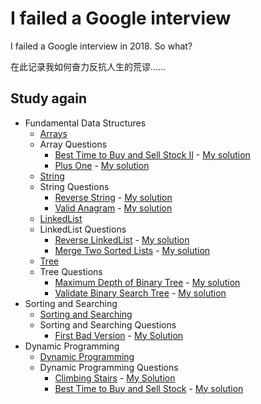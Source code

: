 # I failed a Google interview
I failed a Google interview in 2018. So what?

在此记录我如何奋力反抗人生的荒谬……

## Study again

- Fundamental Data Structures
    - [Arrays](src/fundamentaldatastructures/array/arrays.md)
    - Array Questions
        - [Best Time to Buy and Sell Stock II](https://leetcode.com/problems/best-time-to-buy-and-sell-stock-ii/) - [My solution](src/fundamentaldatastructures/array/questions/stocksell)
        - [Plus One](https://leetcode.com/problems/plus-one/) - [My solution](src/fundamentaldatastructures/array/questions/plusone)
    - [String](src/fundamentaldatastructures/string/string.md)
    - String Questions
        - [Reverse String](https://leetcode.com/problems/reverse-string/) - [My solution](src/fundamentaldatastructures/string/questions/reversestring)
        - [Valid Anagram](https://leetcode.com/problems/valid-anagram/) - [My solution](src/fundamentaldatastructures/string/questions/anagram)
    - [LinkedList](src/fundamentaldatastructures/linkedlist/linkedlist.md)
    - LinkedList Questions
        - [Reverse LinkedList](https://leetcode.com/problems/reverse-linked-list/) - [My solution](src/fundamentaldatastructures/linkedlist/questions/reverselinkedlist)
        - [Merge Two Sorted Lists](https://leetcode.com/problems/merge-two-sorted-lists/submissions/) - [My solution](src/fundamentaldatastructures/linkedlist/questions/mergetwosortedlist)
    - [Tree](src/fundamentaldatastructures/trees/tree.md)
    - Tree Questions
        - [Maximum Depth of Binary Tree](https://leetcode.com/problems/maximum-depth-of-binary-tree/) - [My solution](src/fundamentaldatastructures/trees/questions/maximumdepth)
        - [Validate Binary Search Tree](https://leetcode.com/problems/validate-binary-search-tree) - [My solution](src/fundamentaldatastructures/trees/questions/validbinarysearchtree)
- Sorting and Searching
    - [Sorting and Searching](src/sortingandsearch/search.md)
    - Sorting and Searching Questions
        - [First Bad Version](https://leetcode.com/problems/first-bad-version/) - [My Solution](src/sortingandsearch/questions/firstbadversion)
- Dynamic Programming
    - [Dynamic Programming](src/dynamicprogramming/dynamicprogramming.md)  
    - Dynamic Programming Questions
        - [Climbing Stairs](https://leetcode.com/problems/climbing-stairs/) - [My Solution](src/dynamicprogramming/questions/climbingstairs)
        - [Best Time to Buy and Sell Stock]() - [My solution]()